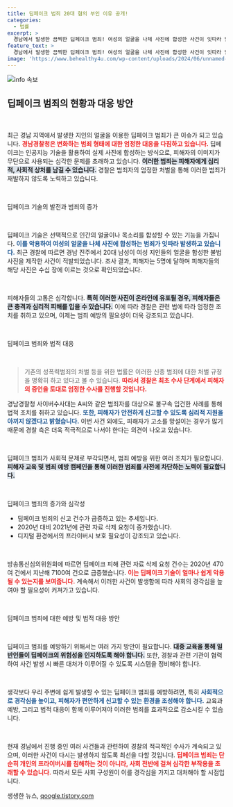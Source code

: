 ```yaml
---
title: 딥페이크 범죄 20대 혐의 부인 이유 공개!
categories:
  - 법률
excerpt: >
  경남에서 발생한 끔찍한 딥페이크 범죄! 여성의 얼굴을 나체 사진에 합성한 사건이 잇따라 발생하며 경찰이 본격 수사에 착수했습니다. 피해자는 5명 이상, 불법 행위는 이제 시작일까요?
feature_text: >
  경남에서 발생한 끔찍한 딥페이크 범죄! 여성의 얼굴을 나체 사진에 합성한 사건이 잇따라 발생하며 경찰이 본격 수사에 착수했습니다. 피해자는 5명 이상, 불법 행위는 이제 시작일까요?
image: 'https://www.behealthy4u.com/wp-content/uploads/2024/06/unnamed-file.png'
---
```


<p><img src="https://www.behealthy4u.com/wp-content/uploads/2024/06/unnamed-file.png" alt="info 속보" /></p>

<h2 data-ke-size="size26">딥페이크 범죄의 현황과 대응 방안</h2>

<p data-ke-size="size16">&nbsp;</p>

<p>최근 경남 지역에서 발생한 지인의 얼굴을 이용한 딥페이크 범죄가 큰 이슈가 되고 있습니다. <b><span style="color: #ee2323;">경남경찰청은 변화하는 범죄 형태에 대한 엄정한 대응을 다짐하고 있습니다.</span></b> 딥페이크는 인공지능 기술을 활용하여 실제 사진에 합성하는 방식으로, 피해자의 이미지가 무단으로 사용되는 심각한 문제를 초래하고 있습니다. <b><span style="background-color: #21538527;">이러한 범죄는 피해자에게 심리적, 사회적 상처를 남길 수 있습니다.</span></b> 경찰은 범죄자의 엄정한 처벌을 통해 이러한 범죄가 재발하지 않도록 노력하고 있습니다. </p>

<p data-ke-size="size16">&nbsp;</p>

<p>딥페이크 기술의 발전과 범죄의 증가</p>

<p data-ke-size="size16">&nbsp;</p>

<p>딥페이크 기술은 선택적으로 인간의 얼굴이나 목소리를 합성할 수 있는 기능을 가집니다. <b><span style="color: #1a5490;">이를 악용하여 여성의 얼굴을 나체 사진에 합성하는 범죄가 잇따라 발생하고 있습니다.</span></b> 최근 경찰에 따르면 경남 진주에서 20대 남성이 여성 지인들의 얼굴을 합성한 불법 사진을 제작한 사건이 적발되었습니다. 조사 결과, 피해자는 5명에 달하며 피해자들의 해당 사진은 수십 장에 이르는 것으로 확인되었습니다. </p>

<p data-ke-size="size16">&nbsp;</p>

<p>피해자들의 고통은 심각합니다. <b><span style="background-color: #21538527;">특히 이러한 사진이 온라인에 유포될 경우, 피해자들은 큰 충격과 심리적 피해를 입을 수 있습니다.</span></b> 이에 따라 경찰은 관련 법에 따라 엄정한 조치를 취하고 있으며, 이제는 범죄 예방의 필요성이 더욱 강조되고 있습니다.</p>

<p data-ke-size="size16">&nbsp;</p>

<p>딥페이크 범죄와 법적 대응</p>

<p data-ke-size="size16">&nbsp;</p>

<blockquote>기존의 성폭력범죄의 처벌 등을 위한 법률은 이러한 신종 범죄에 대한 처벌 규정을 명확히 하고 있다고 볼 수 있습니다. <b><span style="color: #ee2323;">따라서 경찰은 최초 수사 단계에서 피해자의 증언을 토대로 엄정한 수사를 진행할 것입니다.</span></b></blockquote> 

<p>경남경찰청 사이버수사대는 A씨와 같은 범죄자를 대상으로 불구속 입건한 사례를 통해 법적 조치를 취하고 있습니다. <b><span style="color: #1a5490;">또한, 피해자가 안전하게 신고할 수 있도록 심리적 지원을 아끼지 않겠다고 밝혔습니다.</span></b> 이번 사건 외에도, 피해자가 고소를 망설이는 경우가 많기 때문에 경찰 측은 더욱 적극적으로 나서야 한다는 의견이 나오고 있습니다.</p>

<p data-ke-size="size16">&nbsp;</p>

<p>딥페이크 범죄가 사회적 문제로 부각되면서, 범죄 예방을 위한 여러 조치가 필요합니다. <b><span style="background-color: #21538527;">피해자 교육 및 범죄 예방 캠페인을 통해 이러한 범죄를 사전에 차단하는 노력이 필요합니다.</span></b></p>

<p data-ke-size="size16">&nbsp;</p>

<p>딥페이크 범죄의 증가와 심각성</p>

<ul>
<li>딥페이크 범죄의 신고 건수가 급증하고 있는 추세입니다.</li>
<li>2020년 대비 2021년에 관련 자료 삭제 요청이 증가했습니다.</li>
<li>디지털 환경에서의 프라이버시 보호 필요성이 강조되고 있습니다.</li>
</ul>

<p data-ke-size="size16">&nbsp;</p>

<p>방송통신심의위원회에 따르면 딥페이크 피해 관련 자료 삭제 요청 건수는 2020년 470여 건에서 지난해 7100여 건으로 급증했습니다. <b><span style="color: #ee2323;">이는 딥페이크 기술이 얼마나 쉽게 악용될 수 있는지를 보여줍니다.</span></b> 계속해서 이러한 사건이 발생함에 따라 사회의 경각심을 높여야 할 필요성이 커져가고 있습니다.</p>

<p data-ke-size="size16">&nbsp;</p>

<p>딥페이크 범죄에 대한 예방 및 법적 대응 방안</p>

<p data-ke-size="size16">&nbsp;</p>

<p>딥페이크 범죄를 예방하기 위해서는 여러 가지 방안이 필요합니다. <b><span style="background-color: #21538527;">대중 교육을 통해 일반인들이 딥페이크의 위험성을 인지하도록 해야 합니다.</span></b> 또한, 경찰과 관련 기관이 협력하여 사건 발생 시 빠른 대처가 이루어질 수 있도록 시스템을 정비해야 합니다. </p>

<p data-ke-size="size16">&nbsp;</p>

<p>생각보다 우리 주변에 쉽게 발생할 수 있는 딥페이크 범죄를 예방하려면, 특히 <b><span style="color: #1a5490;">사회적으로 경각심을 높이고, 피해자가 편안하게 신고할 수 있는 환경을 조성해야 합니다.</span></b> 교육과 예방, 그리고 법적 대응이 함께 이루어져야 이러한 범죄를 효과적으로 감소시킬 수 있습니다. </p>

<p data-ke-size="size16">&nbsp;</p>

<p>현재 경남에서 진행 중인 여러 사건들과 관련하여 경찰의 적극적인 수사가 계속되고 있으며, 이러한 사건이 다시는 발생하지 않도록 최선을 다할 것입니다. <b><span style="color: #ee2323;">딥페이크 범죄는 단순히 개인의 프라이버시를 침해하는 것이 아니라, 사회 전반에 걸쳐 심각한 부작용을 초래할 수 있습니다.</span></b> 따라서 모든 사회 구성원이 이를 경각심을 가지고 대처해야 할 시점입니다.</p>
생생한 뉴스, <a href="https://qoogle.tistory.com" rel="dofollow">qoogle.tistory.com</a>


